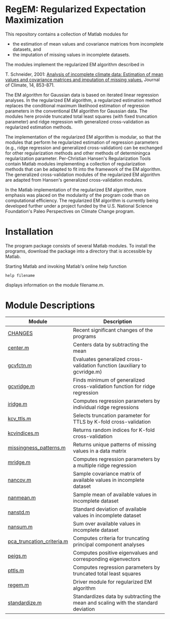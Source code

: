 # RegEM: Regularized Expectation Maximization

This repository contains a collection of Matlab modules for 

- the estimation of mean values and covariance matrices from incomplete datasets, and
- the imputation of missing values in incomplete datasets.

The modules implement the regularized EM algorithm described in

T. Schneider, 2001: [Analysis of incomplete climate data: Estimation of mean values and covariance matrices and imputation of missing values.](http://dx.doi.org/10.1175/1520-0442(2001)014%3C0853:AOICDE%3E2.0.CO;2) Journal of Climate, 14, 853-871. 

The EM algorithm for Gaussian data is based on iterated linear regression analyses. In the regularized EM algorithm, a regularized estimation method replaces the conditional maximum likelihood estimation of regression parameters in the conventional EM algorithm for Gaussian data. The modules here provide truncated total least squares (with fixed truncation parameter) and ridge regression with generalized cross-validation as regularized estimation methods.

The implementation of the regularized EM algorithm is modular, so that the modules that perform he regularized estimation of regression parameters (e.g., ridge regression and generalized cross-validation) can be exchanged for other regularization methods and other methods of determiningca regularization parameter. Per-Christian Hansen's Regularization Tools contain Matlab modules implementing a collection of regularization methods that can be adapted to fit into the framework of the EM algorithm. The generalized cross-validation modules of the regularized EM algorithm are adapted from Hansen's generalized cross-validation modules.

In the Matlab implementation of the regularized EM algorithm, more emphasis was placed on the modularity of the program code than on computational efficiency. The regularized EM algorithm is currently being developed further under a project funded by the U.S. National Science Foundation's Paleo Perspectives on Climate Change program.


# Installation

The program package consists of several Matlab modules. To install the programs, download the package into a directory that is accessible by Matlab. 

Starting Matlab and invoking Matlab's online help function

```
help filename
```

displays information on the module filename.m.

# Module Descriptions

| Module                                | Description                                                                         |
|-------------------------              | ----------------------------------------------------------------------------------- |
| [CHANGES](CHANGES)                    | Recent significant changes of the programs                                          |
| [center.m](center.m)                  | Centers data by subtracting the mean                                                |
| [gcvfctn.m](gcvfctn.m)                | Evaluates generalized cross-validation function (auxiliary to gcvridge.m)           |
| [gcvridge.m](gcvridge.m)              | Finds minimum of generalized cross-validation function for ridge regression         |
| [iridge.m](iridge.m)                  | Computes regression parameters by individual ridge regressions                      |
| [kcv_ttls.m](kcv_ttls.m)              | Selects truncation parameter for TTLS by K-fold cross-validation                    |
| [kcvindices.m](kcvindices.m)          | Returns random indices for K-fold cross-validation                                  |
| [missingness_patterns.m](missingness_patterns.m)  | Returns unique patterns of missing values in a data matrix                          |
| [mridge.m](mridge.m)                  | Computes regression parameters by a multiple ridge regression                       |
| [nancov.m](nancov.m)                  | Sample covariance matrix of available values in incomplete dataset                  |
| [nanmean.m](nanmean.m)                | Sample mean of available values in incomplete dataset                               |
| [nanstd.m](nanstd.m)                  | Standard deviation of available values in incomplete dataset                        |
| [nansum.m](nansum.m)                  | Sum over available values in incomplete dataset                                     |
| [pca_truncation_criteria.m](pca_truncation_criteria.m) | Computes criteria for truncating principal component analyses                     |
| [peigs.m](peigs.m)                    | Computes positive eigenvalues and corresponding eigenvectors                        |
| [pttls.m](pttls.m)                    | Computes regression parameters by truncated total least squares                     |
| [regem.m](regem.m)                    | Driver module for regularized EM algorithm                                          |
| [standardize.m](standardize.m)        | Standardizes data by subtracting the mean and scaling with the standard deviation   |

